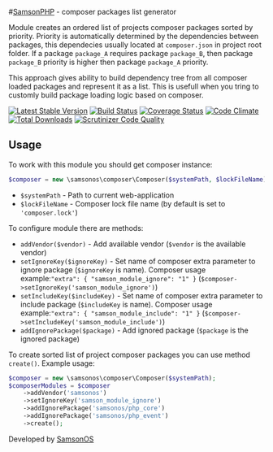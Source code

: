#[SamsonPHP](http://samsonphp.com/) - composer packages list generator

Module creates an ordered list of projects composer packages sorted by priority.
Priority is automatically determined by the dependencies between packages, this dependecies usually located at ```composer.json``` in project root folder. If a package ```package_A``` requires package ```package_B```, then package ```package_B``` priority is higher then package ```package_A``` priority. 

This approach gives ability to build dependency tree from all composer loaded packages and represent it as a list. This is usefull when you tring to customly build package loading logic based on composer.

[![Latest Stable Version](https://poser.pugx.org/samsonos/php_composer/v/stable.svg)](https://packagist.org/packages/samsonos/php_composer)
[![Build Status](https://travis-ci.org/samsonos/php_composer.png)](https://travis-ci.org/samsonos/php_composer)
[![Coverage Status](https://img.shields.io/coveralls/samsonos/php_composer.svg)](https://coveralls.io/r/samsonos/php_composer?branch=master)
[![Code Climate](https://codeclimate.com/github/samsonos/php_composer/badges/gpa.svg)](https://codeclimate.com/github/samsonos/php_composer)
[![Total Downloads](https://poser.pugx.org/samsonos/php_composer/downloads.svg)](https://packagist.org/packages/samsonos/php_composer)
[![Scrutinizer Code Quality](https://scrutinizer-ci.com/g/samsonos/php_composer/badges/quality-score.png?b=master)](https://scrutinizer-ci.com/g/samsonos/php_composer/?branch=master)

## Usage

To work with this module you should get composer instance:
```php
$composer = new \samsonos\composer\Composer($systemPath, $lockFileName);
```
  * ```$systemPath``` - Path to current web-application
  * ```$lockFileName``` - Composer lock file name (by default is set to ```'composer.lock'```)
    
To configure module there are methods:
  * ```addVendor($vendor)``` - Add available vendor (```$vendor``` is the available vendor)
  * ```setIgnoreKey($ignoreKey)``` - Set name of composer extra parameter to ignore package (```$ignoreKey``` is name). Composer usage example:```"extra": { "samson_module_ignore": "1" }``` (```$composer->setIgnoreKey('samson_module_ignore')```)  
  * ```setIncludeKey($includeKey)``` - Set name of composer extra parameter to include package (```$includeKey``` is name). Composer usage example:```"extra": { "samson_module_include": "1" }``` (```$composer->setIncludeKey('samson_module_include')```)
  * ```addIgnorePackage($package)``` - Add ignored package (```$package``` is the ignored package)
    
To create sorted list of project composer packages you can use method ```create()```.
Example usage:
```php
$composer = new \samsonos\composer\Composer($systemPath);
$composerModules = $composer
    ->addVendor('samsonos')
    ->setIgnoreKey('samson_module_ignore')
    ->addIgnorePackage('samsonos/php_core')
    ->addIgnorePackage('samsonos/php_event') 
    ->create();
```

Developed by [SamsonOS](http://samsonos.com/)
